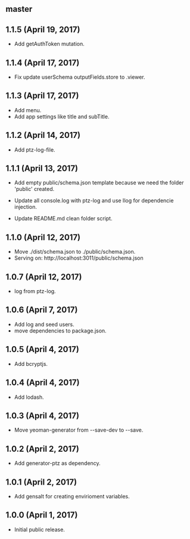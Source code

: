 ## master


## 1.1.5 (April 19, 2017)

* Add getAuthToken mutation.

## 1.1.4 (April 17, 2017)

* Fix update userSchema outputFields.store to .viewer.

## 1.1.3 (April 17, 2017)

* Add menu.
* Add app settings like title and subTitle.

## 1.1.2 (April 14, 2017)

* Add ptz-log-file.

## 1.1.1 (April 13, 2017)

* Add empty public/schema.json template because we need the folder 'public'
created.

* Update all console.log with ptz-log and use Ilog for dependencie
injection.

* Update README.md clean folder script.

## 1.1.0 (April 12, 2017)

* Move ./dist/schema.json to ./public/schema.json.
* Serving on: http://localhost:3011/public/schema.json

## 1.0.7 (April 12, 2017)

* log from ptz-log.

## 1.0.6 (April 7, 2017)

* Add log and seed users.
* move dependencies to package.json.

## 1.0.5 (April 4, 2017)

* Add bcryptjs.

## 1.0.4 (April 4, 2017)

* Add lodash.

## 1.0.3 (April 4, 2017)

* Move yeoman-generator from --save-dev to --save.

## 1.0.2 (April 2, 2017)

* Add generator-ptz as dependency.

## 1.0.1 (April 2, 2017)

* Add gensalt for creating envirioment variables.

## 1.0.0 (April 1, 2017)

* Initial public release.
